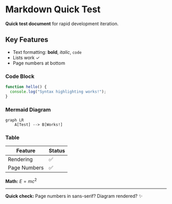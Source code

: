 # Markdown Quick Test

**Quick test document** for rapid development iteration.

## Key Features

- Text formatting: **bold**, *italic*, `code`
- Lists work ✓
- Page numbers at bottom

### Code Block

```javascript
function hello() {
  console.log("Syntax highlighting works!");
}
```

### Mermaid Diagram

```mermaid
graph LR
    A[Test] --> B[Works!]
```

### Table

| Feature | Status |
|---------|--------|
| Rendering | ✅ |
| Page Numbers | ✅ |

**Math:** $E = mc^2$

---

**Quick check:** Page numbers in sans-serif? Diagram rendered? ✨

